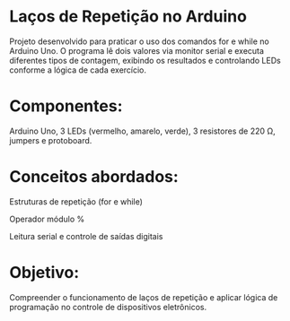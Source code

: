 # Laços de Repetição no Arduino
Projeto desenvolvido para praticar o uso dos comandos for e while no Arduino Uno.
O programa lê dois valores via monitor serial e executa diferentes tipos de contagem, exibindo os resultados e controlando LEDs conforme a lógica de cada exercício.

# Componentes:
Arduino Uno, 3 LEDs (vermelho, amarelo, verde), 3 resistores de 220 Ω, jumpers e protoboard.

# Conceitos abordados:
Estruturas de repetição (for e while)

Operador módulo %

Leitura serial e controle de saídas digitais

# Objetivo:
Compreender o funcionamento de laços de repetição e aplicar lógica de programação no controle de dispositivos eletrônicos.
